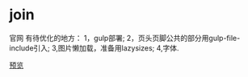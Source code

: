 # join
官网
有待优化的地方：
1，gulp部署;
2，页头页脚公共的部分用gulp-file-include引入;
3,图片懒加载，准备用lazysizes;
4,字体.

[预览](https://besswang.github.io/join/)
